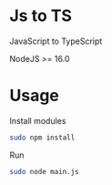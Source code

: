 # Js to TS
JavaScript to TypeScript

NodeJS >= 16.0

# Usage
Install modules
```bash
sudo npm install
```

Run
```bash
sudo node main.js
```
